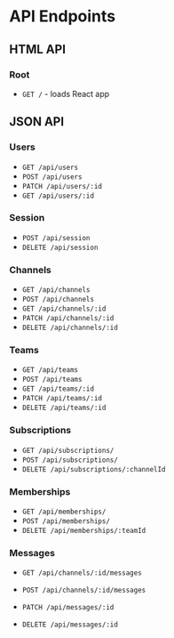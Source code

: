 # API Endpoints

## HTML API

### Root

- `GET /` - loads React app

## JSON API

### Users

- `GET /api/users`
- `POST /api/users`
- `PATCH /api/users/:id`
- `GET /api/users/:id`

### Session

- `POST /api/session`
- `DELETE /api/session`

### Channels

* `GET /api/channels`
* `POST /api/channels`
* `GET /api/channels/:id`
* `PATCH /api/channels/:id`
* `DELETE /api/channels/:id`

### Teams

* `GET /api/teams`
* `POST /api/teams`
* `GET /api/teams/:id`
* `PATCH /api/teams/:id`
* `DELETE /api/teams/:id`

### Subscriptions

* `GET /api/subscriptions/`
* `POST /api/subscriptions/`
* `DELETE /api/subscriptions/:channelId`

### Memberships

* `GET /api/memberships/`
* `POST /api/memberships/`
* `DELETE /api/memberships/:teamId`


### Messages

* `GET /api/channels/:id/messages`
* `POST /api/channels/:id/messages`

* `PATCH /api/messages/:id`
* `DELETE /api/messages/:id`
